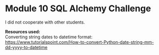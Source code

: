 # Module 10 SQL Alchemy Challenge

I did not cooperate with other students.

<b>Resources used:</b></br>
Converting string dates to datetime format:</br>
https://www.tutorialspoint.com/How-to-convert-Python-date-string-mm-dd-yyyy-to-datetime
